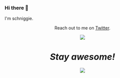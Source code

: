 ### Hi there 👋

I'm schniggie.
</p>
<p align='center'>Reach out to me on <a href="https://twitter.com/schniggie">Twitter</a>.</p>
<p align="center">
  <a href="https://twitter.com/schniggie">
    <img src="https://img.shields.io/twitter/follow/schniggie?style=for-the-badge&label=%40j3ssiejjj&logo=twitter&logoColor=00AEFF&labelColor=black&color=7fff00">  </a>

<h1 align='center'><i>Stay awesome!</i></h1>

<p align="center">
<a href="https://github.com/schniggie">
  <img align="center" src="https://github-readme-stats.vercel.app/api?username=schniggie&count_private=true&show_icons=true&theme=chartreuse-dark" />
</a>
</p>

